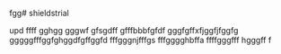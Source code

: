 fgg# shieldstrial

upd
ffff
gghgg
gggwf
gfsgdff
gfffbbbfgfdf
gggfgffхfjggfjfggfg
gggggfffggfghggdfgffggfd
fffgggnjfffgs
fffgggghbffa
ffffgggfff
hgggff
f
